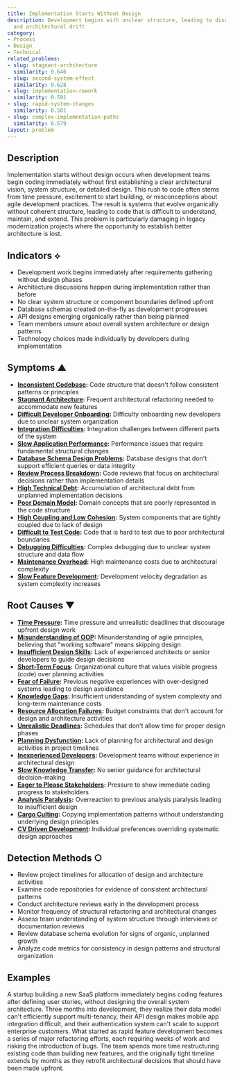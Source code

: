```yaml
---
title: Implementation Starts Without Design
description: Development begins with unclear structure, leading to disorganized code
  and architectural drift
category:
- Process
- Design
- Technical
related_problems:
- slug: stagnant-architecture
  similarity: 0.646
- slug: second-system-effect
  similarity: 0.628
- slug: implementation-rework
  similarity: 0.591
- slug: rapid-system-changes
  similarity: 0.581
- slug: complex-implementation-paths
  similarity: 0.579
layout: problem
---
```


## Description

Implementation starts without design occurs when development teams begin coding immediately without first establishing a clear architectural vision, system structure, or detailed design. This rush to code often stems from time pressure, excitement to start building, or misconceptions about agile development practices. The result is systems that evolve organically without coherent structure, leading to code that is difficult to understand, maintain, and extend. This problem is particularly damaging in legacy modernization projects where the opportunity to establish better architecture is lost.

## Indicators ⟡

- Development work begins immediately after requirements gathering without design phases
- Architecture discussions happen during implementation rather than before
- No clear system structure or component boundaries defined upfront
- Database schemas created on-the-fly as development progresses
- API designs emerging organically rather than being planned
- Team members unsure about overall system architecture or design patterns
- Technology choices made individually by developers during implementation

## Symptoms ▲

- **[Inconsistent Codebase](inconsistent-codebase.md):** Code structure that doesn't follow consistent patterns or principles
- **[Stagnant Architecture](stagnant-architecture.md):** Frequent architectural refactoring needed to accommodate new features
- **[Difficult Developer Onboarding](difficult-developer-onboarding.md):** Difficulty onboarding new developers due to unclear system organization
- **[Integration Difficulties](integration-difficulties.md):** Integration challenges between different parts of the system
- **[Slow Application Performance](slow-application-performance.md):** Performance issues that require fundamental structural changes
- **[Database Schema Design Problems](database-schema-design-problems.md):** Database designs that don't support efficient queries or data integrity
- **[Review Process Breakdown](review-process-breakdown.md):** Code reviews that focus on architectural decisions rather than implementation details
- **[High Technical Debt](high-technical-debt.md):** Accumulation of architectural debt from unplanned implementation decisions
- **[Poor Domain Model](poor-domain-model.md):** Domain concepts that are poorly represented in the code structure
- **[High Coupling and Low Cohesion](high-coupling-low-cohesion.md):** System components that are tightly coupled due to lack of design
- **[Difficult to Test Code](difficult-to-test-code.md):** Code that is hard to test due to poor architectural boundaries
- **[Debugging Difficulties](debugging-difficulties.md):** Complex debugging due to unclear system structure and data flow
- **[Maintenance Overhead](maintenance-overhead.md):** High maintenance costs due to architectural complexity
- **[Slow Feature Development](slow-feature-development.md):** Development velocity degradation as system complexity increases

## Root Causes ▼

- **[Time Pressure](time-pressure.md):** Time pressure and unrealistic deadlines that discourage upfront design work
- **[Misunderstanding of OOP](misunderstanding-of-oop.md):** Misunderstanding of agile principles, believing that "working software" means skipping design
- **[Insufficient Design Skills](insufficient-design-skills.md):** Lack of experienced architects or senior developers to guide design decisions
- **[Short-Term Focus](short-term-focus.md):** Organizational culture that values visible progress (code) over planning activities
- **[Fear of Failure](fear-of-failure.md):** Previous negative experiences with over-designed systems leading to design avoidance
- **[Knowledge Gaps](knowledge-gaps.md):** Insufficient understanding of system complexity and long-term maintenance costs
- **[Resource Allocation Failures](resource-allocation-failures.md):** Budget constraints that don't account for design and architecture activities
- **[Unrealistic Deadlines](unrealistic-deadlines.md):** Schedules that don't allow time for proper design phases
- **[Planning Dysfunction](planning-dysfunction.md):** Lack of planning for architectural and design activities in project timelines
- **[Inexperienced Developers](inexperienced-developers.md):** Development teams without experience in architectural design
- **[Slow Knowledge Transfer](slow-knowledge-transfer.md):** No senior guidance for architectural decision-making
- **[Eager to Please Stakeholders](eager-to-please-stakeholders.md):** Pressure to show immediate coding progress to stakeholders
- **[Analysis Paralysis](analysis-paralysis.md):** Overreaction to previous analysis paralysis leading to insufficient design
- **[Cargo Culting](cargo-culting.md):** Copying implementation patterns without understanding underlying design principles
- **[CV Driven Development](cv-driven-development.md):** Individual preferences overriding systematic design approaches

## Detection Methods ○

- Review project timelines for allocation of design and architecture activities
- Examine code repositories for evidence of consistent architectural patterns
- Conduct architecture reviews early in the development process
- Monitor frequency of structural refactoring and architectural changes
- Assess team understanding of system structure through interviews or documentation reviews
- Review database schema evolution for signs of organic, unplanned growth
- Analyze code metrics for consistency in design patterns and structural organization

## Examples

A startup building a new SaaS platform immediately begins coding features after defining user stories, without designing the overall system architecture. Three months into development, they realize their data model can't efficiently support multi-tenancy, their API design makes mobile app integration difficult, and their authentication system can't scale to support enterprise customers. What started as rapid feature development becomes a series of major refactoring efforts, each requiring weeks of work and risking the introduction of bugs. The team spends more time restructuring existing code than building new features, and the originally tight timeline extends by months as they retrofit architectural decisions that should have been made upfront.